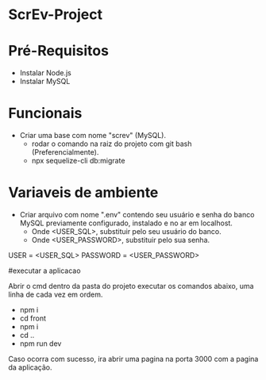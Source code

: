 # ScrEv-Project

# Pré-Requisitos

- Instalar Node.js
- Instalar MySQL

# Funcionais
 - Criar uma base com nome "screv" (MySQL).
   - rodar o comando na raiz do projeto com git bash (Preferencialmente).
    - npx sequelize-cli db:migrate

# Variaveis de ambiente
  - Criar arquivo com nome ".env" contendo seu usuário e senha do banco MySQL previamente configurado, instalado e no ar em localhost.
    - Onde <USER_SQL>, substituir pelo seu usuário do banco.
    - Onde <USER_PASSWORD>, substituir pelo sua senha.
  
USER = <USER_SQL>
PASSWORD = <USER_PASSWORD>

#executar a aplicacao

Abrir o cmd dentro da pasta do projeto
executar os comandos abaixo, uma linha de cada vez em ordem.
  - npm i
  - cd front
  - npm i
  - cd ..
  - npm run dev

Caso ocorra com sucesso, ira abrir uma pagina na porta 3000 com a pagina da aplicação.
